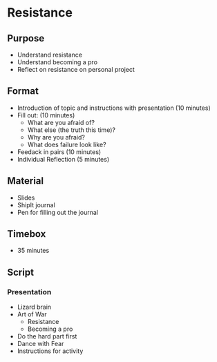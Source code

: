 # Resistance

## Purpose

* Understand resistance
* Understand becoming a pro
* Reflect on resistance on personal project

## Format

* Introduction of topic and instructions with presentation (10 minutes)
* Fill out: (10 minutes)
    * What are you afraid of?
    * What else (the truth this time)?
    * Why are you afraid?
    * What does failure look like?
* Feedack in pairs (10 minutes)
* Individual Reflection (5 minutes)

## Material

* Slides
* ShipIt journal
* Pen for filling out the journal

## Timebox

* 35 minutes

## Script

### Presentation

* Lizard brain
* Art of War
  * Resistance
  * Becoming a pro
* Do the hard part first
* Dance with Fear
* Instructions for activity
